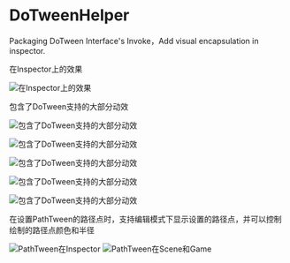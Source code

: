 # DoTweenHelper
Packaging DoTween Interface's Invoke，Add visual encapsulation in inspector.

在Inspector上的效果

![在Inspector上的效果](https://github.com/HonkerForce/DoTweenHelper/assets/57694555/b0ecea1d-3200-43fe-85fc-45accf1c0880)

包含了DoTween支持的大部分动效

![包含了DoTween支持的大部分动效](https://github.com/HonkerForce/DoTweenHelper/assets/57694555/547dd641-eb10-46c3-8ff1-066d602b9d1f)

![包含了DoTween支持的大部分动效](https://github.com/HonkerForce/DoTweenHelper/assets/57694555/cdb57654-3a95-4827-9b87-7fff0274bde1)

![包含了DoTween支持的大部分动效](https://github.com/HonkerForce/DoTweenHelper/assets/57694555/a399442d-e0aa-4986-b3e2-28c5377129e3)

![包含了DoTween支持的大部分动效](https://github.com/HonkerForce/DoTweenHelper/assets/57694555/f17f5704-1c08-40b2-a363-c3bbf047d174)

![包含了DoTween支持的大部分动效](https://github.com/HonkerForce/DoTweenHelper/assets/57694555/a9999a1d-8efe-44d1-ae22-714f9705de3f)

在设置PathTween的路径点时，支持编辑模式下显示设置的路径点，并可以控制绘制的路径点颜色和半径

![PathTween在Inspector](https://github.com/HonkerForce/DoTweenHelper/assets/57694555/0a336bb7-c8bd-4969-89a0-6013a5a92bf6)
![PathTween在Scene和Game](https://github.com/HonkerForce/DoTweenHelper/assets/57694555/80a5f0e5-c7bb-475f-97a3-8357dd7adc9b)

